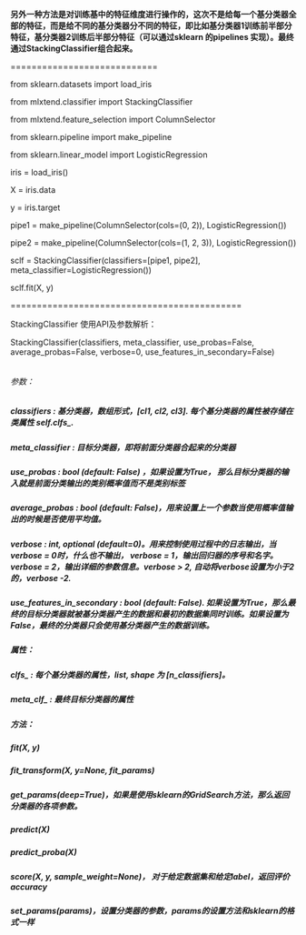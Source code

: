 **另外一种方法是对训练基中的特征维度进行操作的，这次不是给每一个基分类器全部的特征，而是给不同的基分类器分不同的特征，即比如基分类器1训练前半部分特征，基分类器2训练后半部分特征（可以通过sklearn 的pipelines 实现）。最终通过StackingClassifier组合起来。**

============================

from sklearn.datasets import load_iris

from mlxtend.classifier import StackingClassifier

from mlxtend.feature_selection import ColumnSelector

from sklearn.pipeline import make_pipeline

from sklearn.linear_model import LogisticRegression

iris = load_iris() 

X = iris.data

y = iris.target

pipe1 = make_pipeline(ColumnSelector(cols=(0, 2)), LogisticRegression())

pipe2 = make_pipeline(ColumnSelector(cols=(1, 2, 3)),
                      LogisticRegression())
                      
sclf = StackingClassifier(classifiers=[pipe1, pipe2], 
                          meta_classifier=LogisticRegression())

sclf.fit(X, y)

============================================

StackingClassifier 使用API及参数解析：

StackingClassifier(classifiers, meta_classifier, use_probas=False, average_probas=False, verbose=0, use_features_in_secondary=False)
######
###### 参数：
#####
##### classifiers : 基分类器，数组形式，[cl1, cl2, cl3]. 每个基分类器的属性被存储在类属性 self.clfs_.
##### meta_classifier : 目标分类器，即将前面分类器合起来的分类器
##### use_probas : bool (default: False) ，如果设置为True， 那么目标分类器的输入就是前面分类输出的类别概率值而不是类别标签
##### average_probas : bool (default: False)，用来设置上一个参数当使用概率值输出的时候是否使用平均值。
##### verbose : int, optional (default=0)。用来控制使用过程中的日志输出，当 verbose = 0时，什么也不输出， verbose = 1，输出回归器的序号和名字。verbose = 2，输出详细的参数信息。verbose > 2, 自动将verbose设置为小于2的，verbose -2.
##### use_features_in_secondary : bool (default: False). 如果设置为True，那么最终的目标分类器就被基分类器产生的数据和最初的数据集同时训练。如果设置为False，最终的分类器只会使用基分类器产生的数据训练。

##### 属性：
##### clfs_ : 每个基分类器的属性，list, shape 为 [n_classifiers]。
##### meta_clf_ : 最终目标分类器的属性

##### 方法：

##### fit(X, y)
##### fit_transform(X, y=None, fit_params)
##### get_params(deep=True)，如果是使用sklearn的GridSearch方法，那么返回分类器的各项参数。
##### predict(X)
##### predict_proba(X)
##### score(X, y, sample_weight=None)， 对于给定数据集和给定label，返回评价accuracy
##### set_params(params)，设置分类器的参数，params的设置方法和sklearn的格式一样
